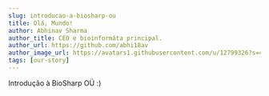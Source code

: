 ```yaml
---
slug: introducao-a-biosharp-ou
title: Olá, Mundo!
author: Abhinav Sharma
author_title: CEO e bioinformáta principal.
author_url: https://github.com/abhi18av
author_image_url: https://avatars1.githubusercontent.com/u/12799326?s=460&v=4
tags: [our-story]
---
```


Introdução à BioSharp OÜ :)

<!--truncate-->
